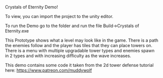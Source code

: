 Crystals of Eternity Demo!

To view, you can import the project to the unity editor.

To run the Demo go to the folder and run the file Build->Crystals of Eternity.exe

This Prototype shows what a level may look like in the game. There is a path the enemies follow and
the player has tiles that they can place towers on. There is a menu with multiple upgradable tower types and enemies
spawn in 2 types and with increasing difficulty as the wave increases.

This demo contains some code it taken from the 2d tower defense tutorial here: https://www.patreon.com/muddywolf
